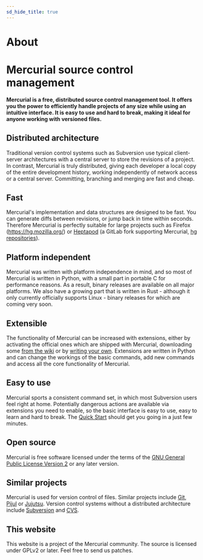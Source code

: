 ```yaml
---
sd_hide_title: true
---
```


# About

# Mercurial source control management

**Mercurial is a free, distributed source control management tool. It offers you the
power to efficiently handle projects of any size while using an intuitive interface. It
is easy to use and hard to break, making it ideal for anyone working with versioned
files.**

## Distributed architecture

Traditional version control systems such as Subversion use typical client-server
architectures with a central server to store the revisions of a project. In contrast,
Mercurial is truly distributed, giving each developer a local copy of the entire
development history, working independently of network access or a central server.
Committing, branching and merging are fast and cheap.

## Fast

Mercurial's implementation and data structures are designed to be fast. You can generate
diffs between revisions, or jump back in time within seconds. Therefore Mercurial is
perfectly suitable for large projects such as Firefox (https://hg.mozilla.org/) or
[Heptapod] (a GitLab fork supporting Mercurial,
[hg repositories](https://foss.heptapod.net/heptapod/)).

## Platform independent

Mercurial was written with platform independence in mind, and so most of Mercurial is
written in Python, with a small part in portable C for performance reasons. As a result,
binary releases are available on all major platforms. We also have a growing part that is
written in Rust - although it only currently officially supports Linux - binary
releases for which are coming very soon.

## Extensible

The functionality of Mercurial can be increased with extensions, either by activating the
official ones which are shipped with Mercurial, downloading some
[from the wiki](https://www.mercurial-scm.org/wiki/UsingExtensions) or by
[writing your own](https://www.mercurial-scm.org/wiki/WritingExtensions). Extensions are
written in Python and can change the workings of the basic commands, add new commands and
access all the core functionality of Mercurial.

## Easy to use

Mercurial sports a consistent command set, in which most Subversion users feel right at
home. Potentially dangerous actions are available via extensions you need to enable, so
the basic interface is easy to use, easy to learn and hard to break. The
[Quick Start](./quickstart.md) should get you going in a just few minutes.

## Open source

Mercurial is free software licensed under the terms of the
[GNU General Public License Version 2](http://www.gnu.org/licenses/gpl-2.0.txt) or any
later version.

## Similar projects

Mercurial is used for version control of files. Similar projects include [Git], [Pijul]
or [Jujutsu]. Version control systems without a distributed architecture include
[Subversion] and [CVS].

## This website

This website is a project of the Mercurial community. The source is licensed under GPLv2
or later. Feel free to send us patches.

[cvs]: https://www.nongnu.org/cvs/
[git]: https://git-scm.com/
[heptapod]: https://heptapod.net/
[jujutsu]: https://github.com/jj-vcs/jj
[pijul]: https://pijul.org/
[subversion]: https://subversion.apache.org/
